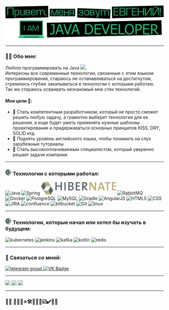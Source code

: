 ![Header](https://github.com/EvgenySaenko/EvgenySaenko/blob/master/assets/header-for-github.png)

---

### :man_technologist: Обо мне:

Люблю программировать на Java <img src="https://media.giphy.com/media/WUlplcMpOCEmTGBtBW/giphy.gif" width="30px">.\
Интересны все современные технологии, связанные с этим языком программирования, стараюсь не останавливаться на достигнутом,
стремлюсь глубже закапываться в технологии с которыми работаю.\
Так же стараюсь осваивать незнакомый мне стек технологий.

#### Мои цели 🎯:

- 🚩 Стать компетентным разработчиком, который не просто сможет решить любую задачу, а грамотно выберет технологии для ее решения, 
    в коде будет уметь применять нужные шаблоны проектирования и придерживаться основных принципов KISS, DRY, SOLID итд.
- 🚩 Поднять уровень английского языка, чтобы понимать на слух зарубежные туториалы 
- 🚩 Стать высокооплачиваемым специалистом, который уверенно решает задачи компании

---

### <img src="https://github.com/EvgenySaenko/EvgenySaenko/blob/master/assets/tehnology.png" width="20px"> Технологии с которыми работал:

<div>
    <img src="https://cdn.jsdelivr.net/gh/devicons/devicon/icons/java/java-original-wordmark.svg" title="Java" alt="Java" width="50" height="50"/>
    <img src="https://cdn.jsdelivr.net/gh/devicons/devicon/icons/spring/spring-original-wordmark.svg" title="Spring" alt="Spring" width="50" height="50"/>
    <img src="assets/Hibernate_logo.svg" title="Hibernate" alt="Hibernate" height="40"/>
    <img src="https://profilinator.rishav.dev/skills-assets/rabbitmq-icon.svg" title="RabbitMQ" alt="RabbitMQ" width="50" height="50"/>
    <img src="https://cdn.jsdelivr.net/gh/devicons/devicon/icons/docker/docker-original-wordmark.svg" title="Docker" alt="Docker" width="50" height="50"/>
    <img src="https://cdn.jsdelivr.net/gh/devicons/devicon/icons/postgresql/postgresql-original-wordmark.svg" title="PostgreSQL" alt="PostgreSQL" width="50" height="50"/>
    <img src="https://cdn.jsdelivr.net/gh/devicons/devicon/icons/mysql/mysql-original-wordmark.svg" title="MySQL" alt="MySQL" width="50" height="50"/>
    <img src="https://cdn.jsdelivr.net/gh/devicons/devicon/icons/gradle/gradle-plain.svg" title="Gradle" alt="Gradle" width="50" height="50"/>
    <img src="https://cdn.jsdelivr.net/gh/devicons/devicon/icons/angularjs/angularjs-original-wordmark.svg" title="AngularJS" alt="AngularJS" width="50" height="50"/>
    <img src="https://cdn.jsdelivr.net/gh/devicons/devicon/icons/html5/html5-original-wordmark.svg" title="HTML5" alt="HTML5" width="50" height="50"/>
    <img src="https://cdn.jsdelivr.net/gh/devicons/devicon/icons/css3/css3-original-wordmark.svg" title="CSS" alt="CSS" width="50" height="50"/>
    <img src="https://cdn.jsdelivr.net/gh/devicons/devicon/icons/jira/jira-original-wordmark.svg" title="JIRA" alt="JIRA" width="50" height="50"/>
    <img src="https://cdn.jsdelivr.net/gh/devicons/devicon/icons/confluence/confluence-original-wordmark.svg" title="confluence" alt="confluence" width="50" height="50"/>
    <img src="https://cdn.jsdelivr.net/gh/devicons/devicon/icons/bitbucket/bitbucket-original-wordmark.svg" title="bitbucket" alt="bitbucket" width="50" height="50"/>
    <img src="https://cdn.jsdelivr.net/gh/devicons/devicon/icons/git/git-original.svg" title="Git" alt="Git" width="50" height="50"/>
    <img src="https://cdn.jsdelivr.net/gh/devicons/devicon/icons/linux/linux-original.svg" title="linux" alt="linux" width="50" height="50"/>
</div>

---

### <img src="https://github.com/EvgenySaenko/EvgenySaenko/blob/master/assets/tehnology.png" width="20px"> Технологии, которые начал или хотел бы изучать в будущем:

<div>
    <img src="https://cdn.jsdelivr.net/gh/devicons/devicon/icons/kubernetes/kubernetes-plain-wordmark.svg" title="kubernetes" alt="kubernetes" width="50" height="50"/>
    <img src="https://cdn.jsdelivr.net/gh/devicons/devicon/icons/jenkins/jenkins-original.svg" title="jenkins" alt="jenkins" width="50" height="50"/>
    <img src="https://cdn.jsdelivr.net/gh/devicons/devicon/icons/apachekafka/apachekafka-original-wordmark.svg" title="kafka" alt="kafka" width="50" height="50"/>
    <img src="https://cdn.jsdelivr.net/gh/devicons/devicon/icons/kotlin/kotlin-original.svg" title="kotlin" alt="kotlin" width="50" height="50"/>
    <img src="https://cdn.jsdelivr.net/gh/devicons/devicon/icons/redis/redis-plain-wordmark.svg"  title="redis" alt="redis" width="50" height="50" />
</div>


---

### 🤝 Связаться со мной:

  <div id="badges">
    <a href="https://t.me/Evgeny_Saenko" target="_blank">
      <img src="https://cdn-icons-png.flaticon.com/512/2111/2111646.png" width="40" height="40" alt="telegram group" />
    </a>
    <a href="https://vk.com/id2473541" target="_blank">
      <img src="https://cdn-icons-png.flaticon.com/512/145/145813.png" width="40" height="40" alt="VK Badge"/>
    </a>
  </div>

---

![](http://github-profile-summary-cards.vercel.app/api/cards/profile-details?username=EvgenySaenko&theme=chartreuse_dark)
![](http://github-profile-summary-cards.vercel.app/api/cards/stats?username=EvgenySaenko&theme=chartreuse_dark)
![](http://github-profile-summary-cards.vercel.app/api/cards/productive-time?username=EvgenySaenko&theme=chartreuse_dark&utcOffset=8)

---
[comment]: <> (### 💻 Codewars:)

[comment]: <> (![codewars]&#40;https://www.codewars.com/users/EvgenySaenko/badges/large&#41;)

###  👨‍💻 🚀🎯🔥⭐🛠️📅🔝✅☑️✔️💠🚩</div>
